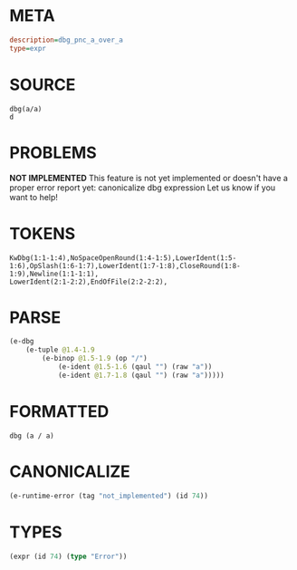 # META
~~~ini
description=dbg_pnc_a_over_a
type=expr
~~~
# SOURCE
~~~roc
dbg(a/a)
d
~~~
# PROBLEMS
**NOT IMPLEMENTED**
This feature is not yet implemented or doesn't have a proper error report yet: canonicalize dbg expression
Let us know if you want to help!

# TOKENS
~~~zig
KwDbg(1:1-1:4),NoSpaceOpenRound(1:4-1:5),LowerIdent(1:5-1:6),OpSlash(1:6-1:7),LowerIdent(1:7-1:8),CloseRound(1:8-1:9),Newline(1:1-1:1),
LowerIdent(2:1-2:2),EndOfFile(2:2-2:2),
~~~
# PARSE
~~~clojure
(e-dbg
	(e-tuple @1.4-1.9
		(e-binop @1.5-1.9 (op "/")
			(e-ident @1.5-1.6 (qaul "") (raw "a"))
			(e-ident @1.7-1.8 (qaul "") (raw "a")))))
~~~
# FORMATTED
~~~roc
dbg (a / a)
~~~
# CANONICALIZE
~~~clojure
(e-runtime-error (tag "not_implemented") (id 74))
~~~
# TYPES
~~~clojure
(expr (id 74) (type "Error"))
~~~
